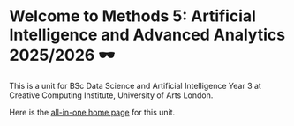 # Welcome to Methods 5: Artificial Intelligence and Advanced Analytics 2025/2026 🕶️

This is a unit for BSc Data Science and Artificial Intelligence Year 3 at Creative Computing Institute, University of Arts London.

Here is the [all-in-one home page](https://red-x-silver.github.io/BSc-DSAI-Y3-AIAA-2025-2026/) for this unit.
